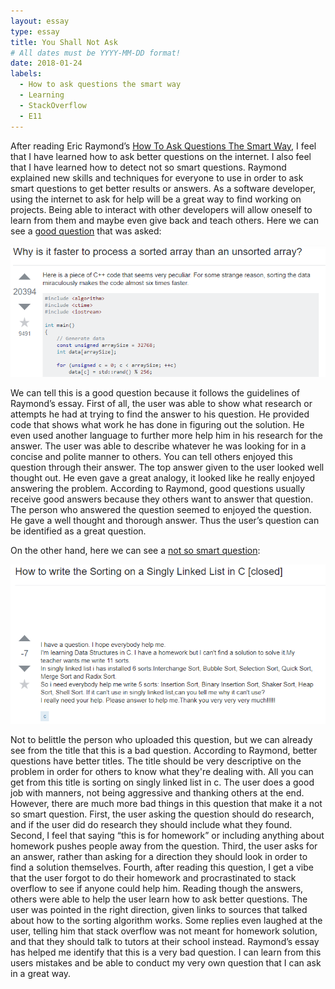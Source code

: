 ```yaml
---
layout: essay
type: essay
title: You Shall Not Ask
# All dates must be YYYY-MM-DD format!
date: 2018-01-24
labels:
  - How to ask questions the smart way
  - Learning
  - StackOverflow
  - E11
---
```


After reading Eric Raymond’s <a href="http://www.catb.org/esr/faqs/smart-questions.html"> How To Ask Questions The Smart Way</a>, I feel that I have learned how to ask better questions on the internet. I also feel that I have learned how to detect not so smart questions. Raymond explained new skills and techniques for everyone to use in order to ask smart questions to get better results or answers. As a software developer, using the internet to ask for help will be a great way to find working on projects. Being able to interact with other developers will allow oneself to learn from them and maybe even give back and teach others. Here we can see a <a href="https://stackoverflow.com/questions/11227809/why-is-it-faster-to-process-a-sorted-array-than-an-unsorted-array"> good question</a> that was asked: 

<img class="ui large left floated image" src="../images/good_question.PNG">

We can tell this is a good question because it follows the guidelines of Raymond’s essay. First of all, the user was able to show what research or attempts he had at trying to find the answer to his question. He provided code that shows what work he has done in figuring out the solution. He even used another language to further more help him in his research for the answer. The user was able to describe whatever he was looking for in a concise and polite manner to others. You can tell others enjoyed this question through their answer. The top answer given to the user looked well thought out. He even gave a great analogy, it looked like he really enjoyed answering the problem. According to Raymond, good questions usually receive good answers because they others want to answer that question. The person who answered the question seemed to enjoyed the question. He gave a well thought and thorough answer. Thus the user’s question can be identified as a great question. 


On the other hand, here we can see a <a href="https://stackoverflow.com/questions/19794940/how-to-write-the-sorting-on-a-singly-linked-list-in-c"> not so smart question</a>:

<img class="ui large right floated image" src="../images/bad_question.PNG">

Not to belittle the person who uploaded this question, but we can already see from the title that this is a bad question. According to Raymond, better questions have better titles. The title should be very descriptive on the problem in order for others to know what they're dealing with. All you can get from this title is sorting on singly linked list in c. The user does a good job with manners, not being aggressive and thanking others at the end. However, there are much more bad things in this question that make it a not so smart question. First, the user asking the question should do research, and if the user did do research they should include what they found. Second, I feel that saying “this is for homework” or including anything about homework pushes people away from the question. Third, the user asks for an answer, rather than asking for a direction they should look in order to find a solution themselves. Fourth, after reading this question, I get a vibe that the user forgot to do their homework and procrastinated to stack overflow to see if anyone could help him. Reading though the answers, others were able to help the user learn how to ask better questions. The user was pointed in the right direction, given links to sources that talked about how to the sorting algorithm works. Some replies even laughed at the user, telling him that stack overflow was not meant for homework solution, and that they should talk to tutors at their school instead. Raymond’s essay has helped me identify that this is a very bad question. I can learn from this users mistakes and be able to conduct my very own question that I can ask in a great way.


